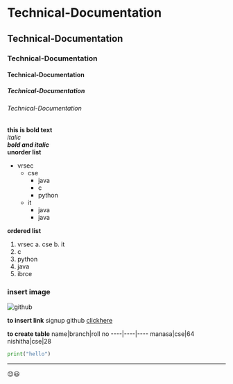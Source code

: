# Technical-Documentation
## Technical-Documentation
### Technical-Documentation
#### Technical-Documentation
##### Technical-Documentation
###### Technical-Documentation

**this is bold text**  
*italic*  
***bold and italic***  
**unorder list**  
- vrsec
  * cse
     +  java
     +  c
     +  python
  * it
     +  java
     +  java
     
**ordered list**
1. vrsec
 a. cse
 b. it
  1. c
  2. python
  3. java
2. ibrce

### insert image
![github](https://github.blog/wp-content/uploads/2019/05/mona-heart-featured.png?fit=2400%2C1260)

**to insert link**
signup github [clickhere](https://github.com/join)

**to create table**
name|branch|roll no
----|----|----
manasa|cse|64
nishitha|cse|28

```py
print("hello")
```
------------------------------------------------------------------------

:blush::smiley:
